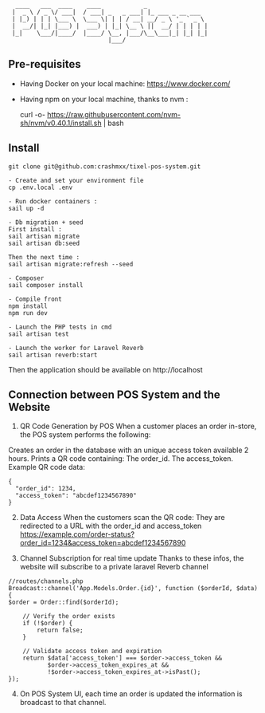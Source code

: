 ```
  ____   ___  ____    ____            _                 
 |  _ \ / _ \/ ___|  / ___| _   _ ___| |_ ___ _ __ ___  
 | |_) | | | \___ \  \___ \| | | / __| __/ _ \ '_ ` _ \ 
 |  __/| |_| |___) |  ___) | |_| \__ \ ||  __/ | | | | |
 |_|    \___/|____/  |____/ \__, |___/\__\___|_| |_| |_|
                            |___/                       
```

## Pre-requisites
- Having Docker on your local machine: https://www.docker.com/
- Having npm on your local machine, thanks to nvm :

  curl -o- https://raw.githubusercontent.com/nvm-sh/nvm/v0.40.1/install.sh | bash

## Install
```  
git clone git@github.com:crashmxx/tixel-pos-system.git

- Create and set your environment file
cp .env.local .env

- Run docker containers :
sail up -d

- Db migration + seed
First install :
sail artisan migrate 
sail artisan db:seed

Then the next time : 
sail artisan migrate:refresh --seed

- Composer
sail composer install

- Compile front
npm install
npm run dev

- Launch the PHP tests in cmd
sail artisan test

- Launch the worker for Laravel Reverb
sail artisan reverb:start
```

Then the application should be available on http://localhost


## Connection between POS System and the Website
1. QR Code Generation by POS
When a customer places an order in-store, the POS system performs the following:

Creates an order in the database with an unique access token available 2 hours.
Prints a QR code containing:
The order_id.
The access_token.
Example QR code data:
``` 
{
  "order_id": 1234,
  "access_token": "abcdef1234567890"
}
```
2. Data Access
When the customers scan the QR code:
They are redirected to a URL with the order_id and access_token
https://example.com/order-status?order_id=1234&access_token=abcdef1234567890


3. Channel Subscription for real time update
Thanks to these infos, the website will subscribe to a private laravel Reverb channel

``` 
//routes/channels.php
Broadcast::channel('App.Models.Order.{id}', function ($orderId, $data) {
$order = Order::find($orderId);

    // Verify the order exists
    if (!$order) {
        return false;
    }

    // Validate access token and expiration
    return $data['access_token'] === $order->access_token &&
           $order->access_token_expires_at &&
           !$order->access_token_expires_at->isPast();
});
```

4. On POS System UI, each time an order is updated the information is broadcast to that channel.
